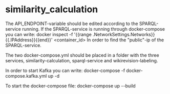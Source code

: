 # similarity_calculation
The API_ENDPOINT-variable should be edited according to the SPARQL-service running. 
If the SPARQL-service is running through docker-compose you can write:
docker inspect -f '{{range .NetworkSettings.Networks}}{{.IPAddress}}{{end}}' <container_id>
In order to find the "public"-ip of the SPARQL-service.

The two docker-compose.yml should be placed in a folder with the three services, similarity-calculation, sparql-service and wikirevision-labeling. 

In order to start Kafka you can write:
docker-compose -f docker-compose.kafka.yml up -d

To start the docker-compose file:
docker-compose up --build 
